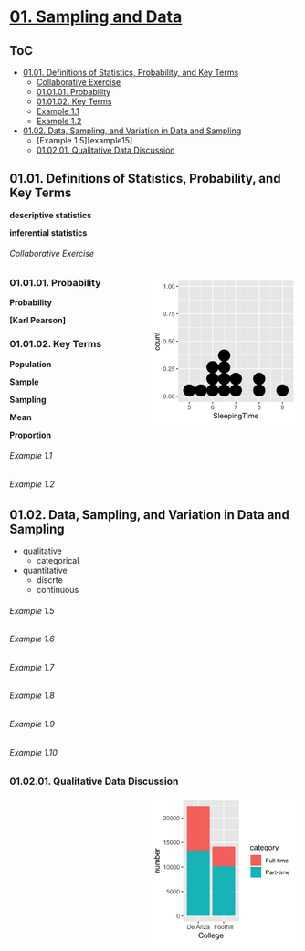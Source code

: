 <!--
Filename: 	note.md
Project: 	/Users/shume/Developer/doc/proj
Author: 	shumez <https://github.com/shumez>
Created: 	2019-02-22 17:48:8
Modified: 	2019-05-25 16:39:55
-----
Copyright (c) 2019 shumez
-->

# [01. Sampling and Data][01]

## ToC

* [01.01. Definitions of Statistics, Probability, and Key Terms][0101]
    * [Collaborative Exercise]
    * [01.01.01. Probability][010101]
    * [01.01.02. Key Terms][010102]
    * [Example 1.1][example11]
    * [Example 1.2][example12]
* [01.02. Data, Sampling, and Variation in Data and Sampling][0102]
    * [Example 1.5][example15]
    * [01.02.01. Qualitative Data Discussion][010201]


## 01.01. Definitions of Statistics, Probability, and Key Terms

**descriptive statistics**

**inferential statistics**

###### Collaborative Exercise

[![Fig.1.2][fig0102]][fig0102]

### 01.01.01. Probability

**Probability**

**[Karl Pearson]**


### 01.01.02. Key Terms

**Population**

**Sample**

**Sampling**

**Mean**

**Proportion**

###### Example 1.1

###### Example 1.2


## 01.02. Data, Sampling, and Variation in Data and Sampling

* qualitative
    * categorical
* quantitative
    * discrte
    * continuous


###### Example 1.5

###### Example 1.6

###### Example 1.7

###### Example 1.8

###### Example 1.9

###### Example 1.10

### 01.02.01. Qualitative Data Discussion

[![Fig.1.6][fig0106]][fig0106]






##
[01]: https://cnx.org/contents/MBiUQmmY@23.30:2T34_25K@14/Introduction
[0101]: #0101_definitions_of_statistics_probability_and_key_terms
[Collaborative Exercise]: #collaborative_exercise
[010101]: #010101_probability
[010102]: #010102_key_terms
[example11]: #example_11
[example12]: #example_12
[0102]: #0102_data_sampling_and_variation_in_data_and_sampling
[010201]: #010201_qualitative_data_discussion

<!-- ref -->

<!-- fig -->
[fig0102]: https://raw.githubusercontent.com/shumez/stat/master/IntroductoryStatistics/01/fig/0102.png
[fig0106]: https://raw.githubusercontent.com/shumez/stat/master/IntroductoryStatistics/01/fig/0106.png

<style type="text/css">
	img{width: 51%; float: right;}
</style>